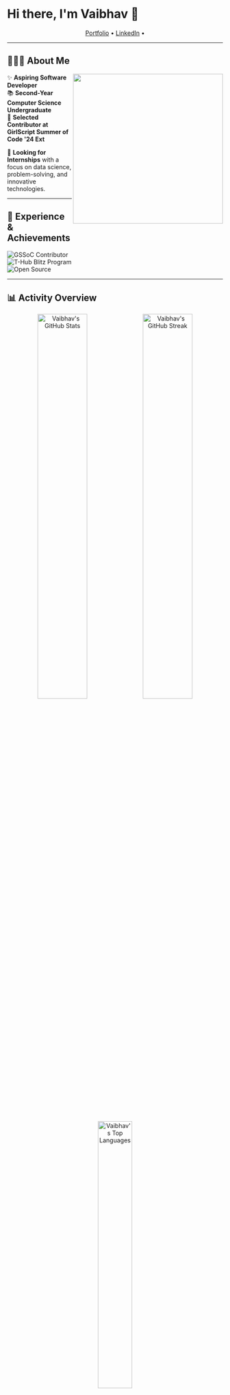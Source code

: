 # Hi there, I'm Vaibhav 👋  

<p align="center">
  <a href="https://vaibhavjakkula17.wixsite.com/portfolio">Portfolio</a> • 
  <a href="https://www.linkedin.com/in/vaibhav-jakkula">LinkedIn</a> • 
</p>  

---

## 👨🏻‍💻 About Me  
<img src="https://raw.githubusercontent.com/CharVaibhav/CharVaibhav/main/assets/illustration.png" align="right" width="350px">

✨ **Aspiring Software Developer**  
📚 **Second-Year Computer Science Undergraduate**  
🎯 **Selected Contributor at GirlScript Summer of Code '24 Ext**  

💼 **Looking for Internships** with a focus on data science, problem-solving, and innovative technologies.  

---

## 🌱 Experience & Achievements  
![GSSoC Contributor](https://img.shields.io/badge/GSSoC%20'24%20Ext-Contributor-blueviolet?style=for-the-badge)  
![T-Hub Blitz Program](https://img.shields.io/badge/T--Hub-Blitz%20Program-orange?style=for-the-badge)  
![Open Source](https://img.shields.io/badge/Open%20Source-Contributor-brightgreen?style=for-the-badge)  

---

## 📊 Activity Overview  
<p align="center">
  <img src="https://github-readme-stats.vercel.app/api?username=CharVaibhav&show_icons=true&theme=radical&hide_border=true" alt="Vaibhav's GitHub Stats" width="48%" />  
  <img src="https://github-readme-streak-stats.herokuapp.com/?user=CharVaibhav&theme=radical&hide_border=true" alt="Vaibhav's GitHub Streak" width="48%" />
</p>

<p align="center">
  <img src="https://github-readme-stats.vercel.app/api/top-langs/?username=CharVaibhav&layout=compact&theme=radical&hide_border=true" alt="Vaibhav's Top Languages" width="40%" />
</p>

---

## 💬 Let's Connect  
Feel free to reach out through my [LinkedIn](https://www.linkedin.com/in/vaibhav-jakkula). Always open to interesting conversations and collaboration opportunities!  

<p align="center">
  <img src="https://img.shields.io/github/followers/CharVaibhav?label=Follow%20Me&style=social" alt="GitHub followers">
</p>
